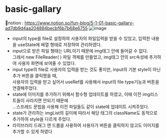 # basic-gallary
📕notion : https://www.notion.so/fun-blog/5-1-01-basic-gallary-ad7db9d4aa204884becbf6b7b68e6755
![image](https://user-images.githubusercontent.com/85012454/236651108-363d305c-2794-4870-b213-47034555da93.png)


- input의 type을 file로 설정하여 사용자의 파일입력을 받을 수 있었고, 입력한 내용을 useState에 배열 형태로 저장하여 관리하였다.
- input으로 받은 파일 형태는 URL이기 때문에 img태그 안에 들어갈 수 없다. <br>
  그래서 new FileReader( ) 파일 객체를 만들었고, img태그 안의 src속성에 추가하여 사용자 화면에 보여줄 수 있었다.
- input type의 file로 사용자의 입력을 받는 것도 좋지만, input의 기본 style이 아닌 추가 버튼을 클릭했을 때,<br>
  사용자의 입력을 받고 싶어서 useRef를 사용해서 input의 file type기능과 버튼을 연결해주었다.
- state에 이미지를 추가하기 위해서 함수형 업데이트를 하였고, 이때 이전 img리스트들이 사라지면 안되기 때문에<br>
  …스프레드 문법을 사용해 이전 파일들도 같이 state에 업데이트 시켜주었다.
- state가 관리하는 imgList의 길이에 따라서 해당 태그의 className도 동적으로 추가하여 style을 다르게 주었다.
- 라이브러리 드래그 앤 드롭을 사용하여 사용자가 버튼을 클릭하지 않고도 이미지를 추가할 수 있게 하였다

